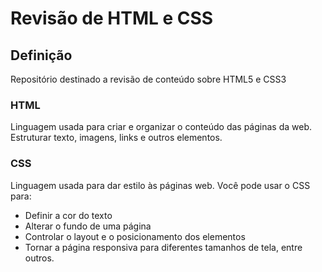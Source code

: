 # Revisão de HTML e CSS 

## Definição
Repositório destinado a revisão de conteúdo sobre HTML5 e CSS3

### HTML
 Linguagem usada para criar e organizar o conteúdo das páginas da web.
 Estruturar texto, imagens, links e outros elementos.

### CSS
Linguagem usada para dar estilo às páginas web. Você pode usar o CSS para: 
- Definir a cor do texto
- Alterar o fundo de uma página
- Controlar o layout e o posicionamento dos elementos
- Tornar a página responsiva para diferentes tamanhos de tela, entre outros.